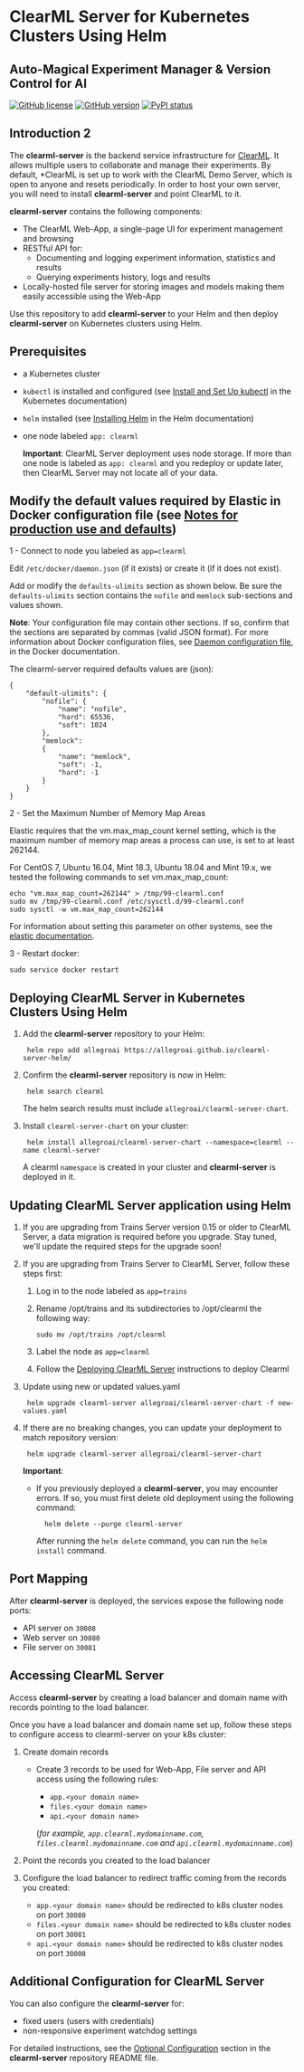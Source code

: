 # ClearML Server for Kubernetes Clusters Using Helm

##  Auto-Magical Experiment Manager & Version Control for AI

[![GitHub license](https://img.shields.io/badge/license-SSPL-green.svg)](https://img.shields.io/badge/license-SSPL-green.svg)
[![GitHub version](https://img.shields.io/github/release-pre/allegroai/clearml-server.svg)](https://img.shields.io/github/release-pre/allegroai/clearml-server.svg)
[![PyPI status](https://img.shields.io/badge/status-beta-yellow.svg)](https://img.shields.io/badge/status-beta-yellow.svg)

## Introduction 2

The **clearml-server** is the backend service infrastructure for [ClearML](https://github.com/allegroai/clearml).
It allows multiple users to collaborate and manage their experiments.
By default, *ClearML is set up to work with the ClearML Demo Server, which is open to anyone and resets periodically. 
In order to host your own server, you will need to install **clearml-server** and point ClearML to it.

**clearml-server** contains the following components:

* The ClearML Web-App, a single-page UI for experiment management and browsing
* RESTful API for:
    * Documenting and logging experiment information, statistics and results
    * Querying experiments history, logs and results
* Locally-hosted file server for storing images and models making them easily accessible using the Web-App

Use this repository to add **clearml-server** to your Helm and then deploy **clearml-server** on Kubernetes clusters using Helm.
 
## Prerequisites

* a Kubernetes cluster
* `kubectl` is installed and configured (see [Install and Set Up kubectl](https://kubernetes.io/docs/tasks/tools/install-kubectl/) in the Kubernetes documentation)
* `helm` installed (see [Installing Helm](https://helm.sh/docs/using_helm/#installing-helm) in the Helm documentation)
* one node labeled `app: clearml`

    **Important**: ClearML Server deployment uses node storage. If more than one node is labeled as `app: clearml` and you redeploy or update later, then ClearML Server may not locate all of your data. 
    
## Modify the default values required by Elastic in Docker configuration file (see [Notes for production use and defaults](https://www.elastic.co/guide/en/elasticsearch/reference/master/docker.html#_notes_for_production_use_and_defaults))
1 - Connect to node you labeled as `app=clearml`

Edit `/etc/docker/daemon.json` (if it exists) or create it (if it does not exist).

Add or modify the `defaults-ulimits` section as shown below. Be sure the `defaults-ulimits` section contains the `nofile` and `memlock` sub-sections and values shown.

**Note**: Your configuration file may contain other sections. If so, confirm that the sections are separated by commas (valid JSON format). For more information about Docker configuration files, see [Daemon configuration file](https://docs.docker.com/engine/reference/commandline/dockerd/#daemon-configuration-file), in the Docker documentation.

The clearml-server required defaults values are (json):

    {
        "default-ulimits": {
            "nofile": {
                "name": "nofile",
                "hard": 65536,
                "soft": 1024
            },
            "memlock":
            {
                "name": "memlock",
                "soft": -1,
                "hard": -1
            }
        }
    }

2 - Set the Maximum Number of Memory Map Areas

Elastic requires that the vm.max_map_count kernel setting, which is the maximum number of memory map areas a process can use, is set to at least 262144.

For CentOS 7, Ubuntu 16.04, Mint 18.3, Ubuntu 18.04 and Mint 19.x, we tested the following commands to set vm.max_map_count:

    echo "vm.max_map_count=262144" > /tmp/99-clearml.conf
    sudo mv /tmp/99-clearml.conf /etc/sysctl.d/99-clearml.conf
    sudo sysctl -w vm.max_map_count=262144

For information about setting this parameter on other systems, see the [elastic documentation](https://www.elastic.co/guide/en/elasticsearch/reference/current/docker.html#docker-cli-run-prod-mode).

3 - Restart docker:

    sudo service docker restart
    
## Deploying ClearML Server in Kubernetes Clusters Using Helm 
 
1. Add the **clearml-server** repository to your Helm:

        helm repo add allegroai https://allegroai.github.io/clearml-server-helm/

1. Confirm the **clearml-server** repository is now in Helm:

        helm search clearml

    The helm search results must include `allegroai/clearml-server-chart`.

1. Install `clearml-server-chart` on your cluster:

        helm install allegroai/clearml-server-chart --namespace=clearml --name clearml-server

    A  clearml `namespace` is created in your cluster and **clearml-server** is deployed in it.
   
        
## Updating ClearML Server application using Helm

1. If you are upgrading from Trains Server version 0.15 or older to ClearML Server, a data migration is required before you upgrade.
Stay tuned, we'll update the required steps for the upgrade soon!

1. If you are upgrading from Trains Server to ClearML Server, follow these steps first:

    1. Log in to the node labeled as `app=trains`
    1. Rename /opt/trains and its subdirectories to /opt/clearml the following way:
    
           sudo mv /opt/trains /opt/clearml

    1. Label the node as `app=clearml`
    1. Follow the [Deploying ClearML Server](##-Deploying-ClearML-Server-in-Kubernetes-Clusters-Using-Helm) instructions to deploy Clearml

1. Update using new or updated values.yaml
        
        helm upgrade clearml-server allegroai/clearml-server-chart -f new-values.yaml
        
1. If there are no breaking changes, you can update your deployment to match repository version:

        helm upgrade clearml-server allegroai/clearml-server-chart
   
   **Important**: 
        
    * If you previously deployed a **clearml-server**, you may encounter errors. If so, you must first delete old deployment using the following command:
    
            helm delete --purge clearml-server
            
        After running the `helm delete` command, you can run the `helm install` command.
        
## Port Mapping

After **clearml-server** is deployed, the services expose the following node ports:

* API server on `30008`
* Web server on `30080`
* File server on `30081`

## Accessing ClearML Server

Access **clearml-server** by creating a load balancer and domain name with records pointing to the load balancer.

Once you have a load balancer and domain name set up, follow these steps to configure access to clearml-server on your k8s cluster:

1. Create domain records

   * Create 3 records to be used for Web-App, File server and API access using the following rules: 
     * `app.<your domain name>` 
     * `files.<your domain name>`
     * `api.<your domain name>`
     
     (*for example, `app.clearml.mydomainname.com`, `files.clearml.mydomainname.com` and `api.clearml.mydomainname.com`*)
2. Point the records you created to the load balancer
3. Configure the load balancer to redirect traffic coming from the records you created:
     * `app.<your domain name>` should be redirected to k8s cluster nodes on port `30080`
     * `files.<your domain name>` should be redirected to k8s cluster nodes on port `30081`
     * `api.<your domain name>` should be redirected to k8s cluster nodes on port `30008`

## Additional Configuration for ClearML Server

You can also configure the **clearml-server** for:
 
* fixed users (users with credentials)
* non-responsive experiment watchdog settings
 
For detailed instructions, see the [Optional Configuration](https://github.com/allegroai/clearml-server#optional-configuration) section in the **clearml-server** repository README file.
